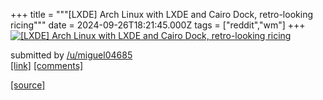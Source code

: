 +++
title = """[LXDE] Arch Linux with LXDE and Cairo Dock, retro-looking ricing"""
date = 2024-09-26T18:21:45.000Z
tags = ["reddit","wm"]
+++
[![[LXDE] Arch Linux with LXDE and Cairo Dock, retro-looking ricing](https://a.thumbs.redditmedia.com/V45bwy0e1F6BDPOB3WnlAPmXYgK0cAIEOkvH7wDjlu4.jpg "[LXDE] Arch Linux with LXDE and Cairo Dock, retro-looking ricing")](https://www.reddit.com/r/unixporn/comments/1fq33xs/lxde_arch_linux_with_lxde_and_cairo_dock/)

submitted by [/u/miguel04685](https://www.reddit.com/user/miguel04685)  
[\[link\]](https://www.reddit.com/gallery/1fq33xs) [\[comments\]](https://www.reddit.com/r/unixporn/comments/1fq33xs/lxde_arch_linux_with_lxde_and_cairo_dock/)

[[source]](https://www.reddit.com/r/unixporn/comments/1fq33xs/lxde_arch_linux_with_lxde_and_cairo_dock/)
